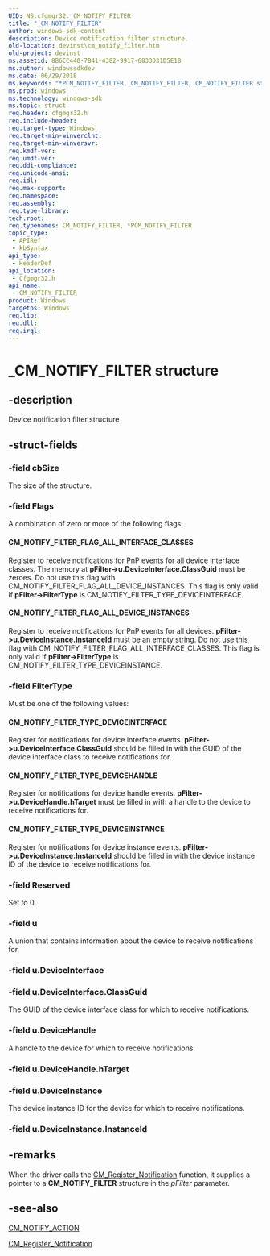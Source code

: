 ```yaml
---
UID: NS:cfgmgr32._CM_NOTIFY_FILTER
title: "_CM_NOTIFY_FILTER"
author: windows-sdk-content
description: Device notification filter structure.
old-location: devinst\cm_notify_filter.htm
old-project: devinst
ms.assetid: 8B6CC440-7B41-4382-9917-6833031D5E1B
ms.author: windowssdkdev
ms.date: 06/29/2018
ms.keywords: "*PCM_NOTIFY_FILTER, CM_NOTIFY_FILTER, CM_NOTIFY_FILTER structure [Device and Driver Installation], PCM_NOTIFY_FILTER, PCM_NOTIFY_FILTER structure pointer [Device and Driver Installation], _CM_NOTIFY_FILTER, cfgmgr32/CM_NOTIFY_FILTER, cfgmgr32/PCM_NOTIFY_FILTER, devinst.cm_notify_filter"
ms.prod: windows
ms.technology: windows-sdk
ms.topic: struct
req.header: cfgmgr32.h
req.include-header: 
req.target-type: Windows
req.target-min-winverclnt: 
req.target-min-winversvr: 
req.kmdf-ver: 
req.umdf-ver: 
req.ddi-compliance: 
req.unicode-ansi: 
req.idl: 
req.max-support: 
req.namespace: 
req.assembly: 
req.type-library: 
tech.root: 
req.typenames: CM_NOTIFY_FILTER, *PCM_NOTIFY_FILTER
topic_type:
 - APIRef
 - kbSyntax
api_type:
 - HeaderDef
api_location:
 - Cfgmgr32.h
api_name:
 - CM_NOTIFY_FILTER
product: Windows
targetos: Windows
req.lib: 
req.dll: 
req.irql: 
---
```


# _CM_NOTIFY_FILTER structure


## -description


Device notification filter structure


## -struct-fields




### -field cbSize

The size of the structure.


### -field Flags

A combination of zero or more of the following flags:





#### CM_NOTIFY_FILTER_FLAG_ALL_INTERFACE_CLASSES

Register to receive notifications for PnP events for all device interface classes.  The memory at <b>pFilter-&gt;u.DeviceInterface.ClassGuid</b> must be zeroes.  Do not use this flag with CM_NOTIFY_FILTER_FLAG_ALL_DEVICE_INSTANCES.  This flag is only valid if <b>pFilter-&gt;FilterType</b> is CM_NOTIFY_FILTER_TYPE_DEVICEINTERFACE.



#### CM_NOTIFY_FILTER_FLAG_ALL_DEVICE_INSTANCES

Register to receive notifications for PnP events for all devices.  <b>pFilter-&gt;u.DeviceInstance.InstanceId</b> must be an empty string.  Do not use this flag with CM_NOTIFY_FILTER_FLAG_ALL_INTERFACE_CLASSES.  This flag is only valid if <b>pFilter-&gt;FilterType</b> is CM_NOTIFY_FILTER_TYPE_DEVICEINSTANCE.


### -field FilterType

Must be one of the following values:





#### CM_NOTIFY_FILTER_TYPE_DEVICEINTERFACE

Register for notifications for device interface events.  <b>pFilter-&gt;u.DeviceInterface.ClassGuid</b> should be filled in with the GUID of the device interface class to receive notifications for.



#### CM_NOTIFY_FILTER_TYPE_DEVICEHANDLE

Register for notifications for device handle events.  <b>pFilter-&gt;u.DeviceHandle.hTarget</b> must be filled in with a handle to the device to receive notifications for.



#### CM_NOTIFY_FILTER_TYPE_DEVICEINSTANCE

Register for notifications for device instance events. <b>pFilter-&gt;u.DeviceInstance.InstanceId</b> should be filled in with the device instance ID of the device to receive notifications for.


### -field Reserved

Set to 0.


### -field u

A union that contains information about the device to receive notifications for.


### -field u.DeviceInterface


### -field u.DeviceInterface.ClassGuid

The GUID of the device interface class for which to receive notifications.


### -field u.DeviceHandle

A handle to the device for which to receive notifications.


### -field u.DeviceHandle.hTarget

 


### -field u.DeviceInstance

The device instance ID for the device for which to receive notifications.


### -field u.DeviceInstance.InstanceId

 




## -remarks



When the driver calls the <a href="https://msdn.microsoft.com/library/windows/hardware/hh780224">CM_Register_Notification</a>
 function, it supplies a pointer to a <b>CM_NOTIFY_FILTER</b> structure in the <i>pFilter</i> parameter.




## -see-also




<a href="https://msdn.microsoft.com/library/windows/hardware/mt299054">CM_NOTIFY_ACTION</a>



<a href="https://msdn.microsoft.com/library/windows/hardware/hh780224">CM_Register_Notification</a>
 

 

